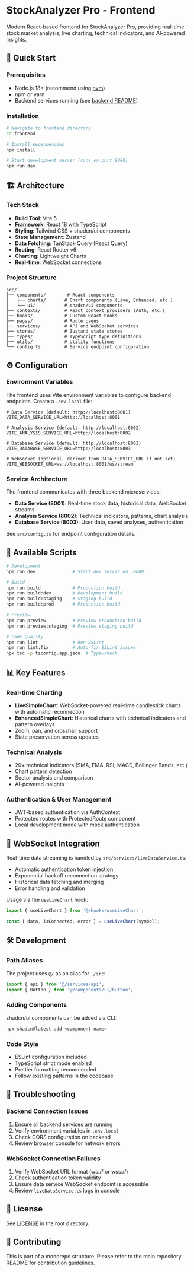 # StockAnalyzer Pro - Frontend

Modern React-based frontend for StockAnalyzer Pro, providing real-time stock market analysis, live charting, technical indicators, and AI-powered insights.

## 🚀 Quick Start

### Prerequisites

- Node.js 18+ (recommend using [nvm](https://github.com/nvm-sh/nvm))
- npm or yarn
- Backend services running (see [backend README](../backend/README.md))

### Installation

```bash
# Navigate to frontend directory
cd frontend

# Install dependencies
npm install

# Start development server (runs on port 8080)
npm run dev
```

## 🏗️ Architecture

### Tech Stack

- **Build Tool**: Vite 5
- **Framework**: React 18 with TypeScript
- **Styling**: Tailwind CSS + shadcn/ui components
- **State Management**: Zustand
- **Data Fetching**: TanStack Query (React Query)
- **Routing**: React Router v6
- **Charting**: Lightweight Charts
- **Real-time**: WebSocket connections

### Project Structure

```
src/
├── components/        # React components
│   ├── charts/       # Chart components (Live, Enhanced, etc.)
│   └── ui/           # shadcn/ui components
├── contexts/         # React context providers (Auth, etc.)
├── hooks/            # Custom React hooks
├── pages/            # Route pages
├── services/         # API and WebSocket services
├── stores/           # Zustand state stores
├── types/            # TypeScript type definitions
├── utils/            # Utility functions
└── config.ts         # Service endpoint configuration
```

## ⚙️ Configuration

### Environment Variables

The frontend uses Vite environment variables to configure backend endpoints. Create a `.env.local` file:

```env
# Data Service (default: http://localhost:8001)
VITE_DATA_SERVICE_URL=http://localhost:8001

# Analysis Service (default: http://localhost:8002)
VITE_ANALYSIS_SERVICE_URL=http://localhost:8002

# Database Service (default: http://localhost:8003)
VITE_DATABASE_SERVICE_URL=http://localhost:8003

# WebSocket (optional, derived from DATA_SERVICE_URL if not set)
VITE_WEBSOCKET_URL=ws://localhost:8001/ws/stream
```

### Service Architecture

The frontend communicates with three backend microservices:

- **Data Service (8001)**: Real-time stock data, historical data, WebSocket streams
- **Analysis Service (8002)**: Technical indicators, patterns, chart analysis
- **Database Service (8003)**: User data, saved analyses, authentication

See `src/config.ts` for endpoint configuration details.

## 📜 Available Scripts

```bash
# Development
npm run dev              # Start dev server on :8080

# Build
npm run build            # Production build
npm run build:dev        # Development build
npm run build:staging    # Staging build
npm run build:prod       # Production build

# Preview
npm run preview          # Preview production build
npm run preview:staging  # Preview staging build

# Code Quality
npm run lint             # Run ESLint
npm run lint:fix         # Auto-fix ESLint issues
npx tsc -p tsconfig.app.json  # Type-check
```

## 📊 Key Features

### Real-time Charting

- **LiveSimpleChart**: WebSocket-powered real-time candlestick charts with automatic reconnection
- **EnhancedSimpleChart**: Historical charts with technical indicators and pattern overlays
- Zoom, pan, and crosshair support
- State preservation across updates

### Technical Analysis

- 20+ technical indicators (SMA, EMA, RSI, MACD, Bollinger Bands, etc.)
- Chart pattern detection
- Sector analysis and comparison
- AI-powered insights

### Authentication & User Management

- JWT-based authentication via AuthContext
- Protected routes with ProtectedRoute component
- Local development mode with mock authentication

## 🔌 WebSocket Integration

Real-time data streaming is handled by `src/services/liveDataService.ts`:

- Automatic authentication token injection
- Exponential backoff reconnection strategy
- Historical data fetching and merging
- Error handling and validation

Usage via the `useLiveChart` hook:

```typescript
import { useLiveChart } from '@/hooks/useLiveChart';

const { data, isConnected, error } = useLiveChart(symbol);
```

## 🛠️ Development

### Path Aliases

The project uses `@/` as an alias for `./src`:

```typescript
import { api } from '@/services/api';
import { Button } from '@/components/ui/button';
```

### Adding Components

shadcn/ui components can be added via CLI:

```bash
npx shadcn@latest add <component-name>
```

### Code Style

- ESLint configuration included
- TypeScript strict mode enabled
- Prettier formatting recommended
- Follow existing patterns in the codebase

## 🐛 Troubleshooting

### Backend Connection Issues

1. Ensure all backend services are running
2. Verify environment variables in `.env.local`
3. Check CORS configuration on backend
4. Review browser console for network errors

### WebSocket Connection Failures

1. Verify WebSocket URL format (ws:// or wss://)
2. Check authentication token validity
3. Ensure data service WebSocket endpoint is accessible
4. Review `liveDataService.ts` logs in console

## 📝 License

See [LICENSE](../LICENSE) in the root directory.

## 🤝 Contributing

This is part of a monorepo structure. Please refer to the main repository README for contribution guidelines.
